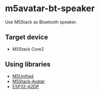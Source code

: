 # m5avatar-bt-speaker

Use M5Stack as Bluetooth speaker.

## Target device

- M5Stack Core2

## Using libraries

- [M5Unified](https://github.com/m5stack/M5Unified)
- [M5Stack-Avatar](https://github.com/meganetaaan/m5stack-avatar)
- [ESP32-A2DP](https://github.com/pschatzmann/ESP32-A2DP)
